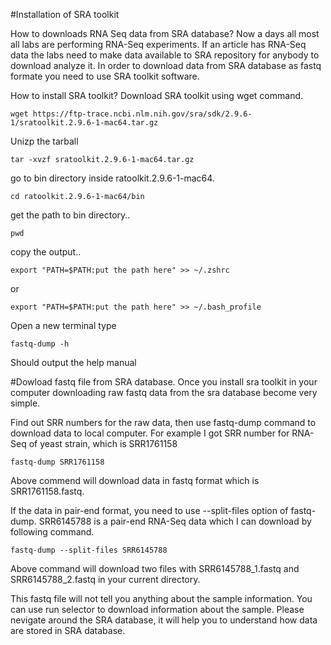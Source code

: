 
#Installation of SRA toolkit

How to downloads RNA Seq data from SRA database?
Now a days all most all labs are performing RNA-Seq experiments. If an article has RNA-Seq data the labs need to make data available to SRA repository for anybody to download analyze it. In order to download data from SRA database as fastq formate you need to use SRA toolkit software. 

How to install SRA toolkit?
Download SRA toolkit using wget command.

```
wget https://ftp-trace.ncbi.nlm.nih.gov/sra/sdk/2.9.6-1/sratoolkit.2.9.6-1-mac64.tar.gz
```

Unizp the tarball 
```
tar -xvzf sratoolkit.2.9.6-1-mac64.tar.gz
```

go to bin directory inside ratoolkit.2.9.6-1-mac64. 

```
cd ratoolkit.2.9.6-1-mac64/bin
```
get the path to bin directory..

```
pwd
```

copy the output.. 

```
export "PATH=$PATH:put the path here" >> ~/.zshrc
```

or 

```
export "PATH=$PATH:put the path here" >> ~/.bash_profile
```

Open a new terminal type 

```
fastq-dump -h
```

Should output the help manual

#Dowload fastq file from SRA database.
Once you install sra toolkit in your computer downloading raw fastq data from the sra database become very simple. 

Find out SRR numbers for the raw data, then use fastq-dump command to download data to local computer. For example I got SRR number for RNA-Seq of yeast strain, which is SRR1761158

```
fastq-dump SRR1761158
```
Above commend will download data in fastq format which is SRR1761158.fastq. 

If the data in pair-end format, you need to use --split-files option of fastq-dump. SRR6145788 is a pair-end RNA-Seq data which I can download by following command.

```
fastq-dump --split-files SRR6145788
```
Above command will download two files with SRR6145788_1.fastq and SRR6145788_2.fastq in your current directory.

This fastq file will not tell you anything about the sample information. You can use run selector to download information about the sample. Please nevigate around the SRA database, it will help you to understand how data are stored in SRA database. 




